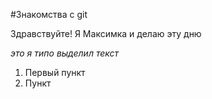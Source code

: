 #Знакомства с git  

Здравствуйте! Я Максимка и делаю эту дню  

*это я типо выделил текст*  

1. Первый пункт
2. Пункт

